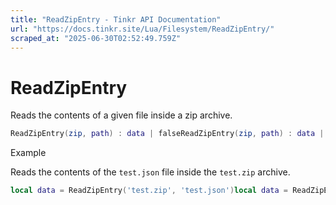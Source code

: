 ```yaml
---
title: "ReadZipEntry - Tinkr API Documentation"
url: "https://docs.tinkr.site/Lua/Filesystem/ReadZipEntry/"
scraped_at: "2025-06-30T02:52:49.759Z"
---
```


# ReadZipEntry

Reads the contents of a given file inside a zip archive.

```lua
ReadZipEntry(zip, path) : data | falseReadZipEntry(zip, path) : data | false
```

Example

Reads the contents of the `test.json` file inside the `test.zip` archive.

```lua
local data = ReadZipEntry('test.zip', 'test.json')local data = ReadZipEntry('test.zip', 'test.json')
```